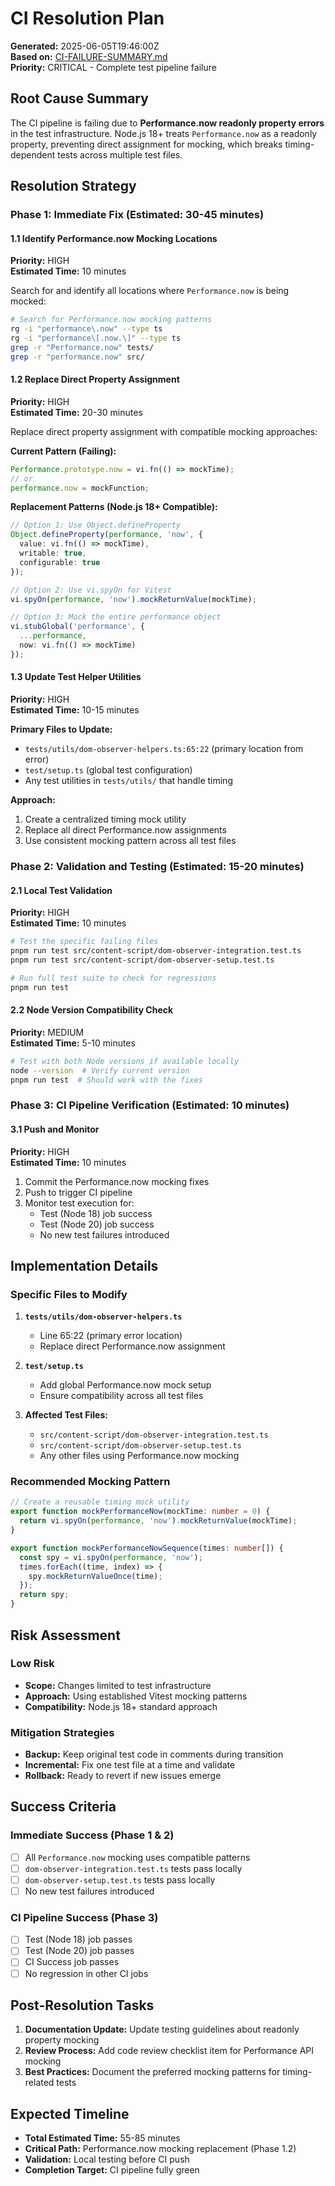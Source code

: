 # CI Resolution Plan

**Generated:** 2025-06-05T19:46:00Z  
**Based on:** [CI-FAILURE-SUMMARY.md](CI-FAILURE-SUMMARY.md)  
**Priority:** CRITICAL - Complete test pipeline failure

## Root Cause Summary

The CI pipeline is failing due to **Performance.now readonly property errors** in the test infrastructure. Node.js 18+ treats `Performance.now` as a readonly property, preventing direct assignment for mocking, which breaks timing-dependent tests across multiple test files.

## Resolution Strategy

### Phase 1: Immediate Fix (Estimated: 30-45 minutes)

#### 1.1 Identify Performance.now Mocking Locations
**Priority:** HIGH  
**Estimated Time:** 10 minutes

Search for and identify all locations where `Performance.now` is being mocked:

```bash
# Search for Performance.now mocking patterns
rg -i "performance\.now" --type ts
rg -i "performance\[.now.\]" --type ts
grep -r "Performance.now" tests/
grep -r "performance.now" src/
```

#### 1.2 Replace Direct Property Assignment
**Priority:** HIGH  
**Estimated Time:** 20-30 minutes

Replace direct property assignment with compatible mocking approaches:

**Current Pattern (Failing):**
```typescript
Performance.prototype.now = vi.fn(() => mockTime);
// or
performance.now = mockFunction;
```

**Replacement Patterns (Node.js 18+ Compatible):**
```typescript
// Option 1: Use Object.defineProperty
Object.defineProperty(performance, 'now', {
  value: vi.fn(() => mockTime),
  writable: true,
  configurable: true
});

// Option 2: Use vi.spyOn for Vitest
vi.spyOn(performance, 'now').mockReturnValue(mockTime);

// Option 3: Mock the entire performance object
vi.stubGlobal('performance', {
  ...performance,
  now: vi.fn(() => mockTime)
});
```

#### 1.3 Update Test Helper Utilities
**Priority:** HIGH  
**Estimated Time:** 10-15 minutes

**Primary Files to Update:**
- `tests/utils/dom-observer-helpers.ts:65:22` (primary location from error)
- `test/setup.ts` (global test configuration)
- Any test utilities in `tests/utils/` that handle timing

**Approach:**
1. Create a centralized timing mock utility
2. Replace all direct Performance.now assignments
3. Use consistent mocking pattern across all test files

### Phase 2: Validation and Testing (Estimated: 15-20 minutes)

#### 2.1 Local Test Validation
**Priority:** HIGH  
**Estimated Time:** 10 minutes

```bash
# Test the specific failing files
pnpm run test src/content-script/dom-observer-integration.test.ts
pnpm run test src/content-script/dom-observer-setup.test.ts

# Run full test suite to check for regressions
pnpm run test
```

#### 2.2 Node Version Compatibility Check
**Priority:** MEDIUM  
**Estimated Time:** 5-10 minutes

```bash
# Test with both Node versions if available locally
node --version  # Verify current version
pnpm run test  # Should work with the fixes
```

### Phase 3: CI Pipeline Verification (Estimated: 10 minutes)

#### 3.1 Push and Monitor
**Priority:** HIGH  
**Estimated Time:** 10 minutes

1. Commit the Performance.now mocking fixes
2. Push to trigger CI pipeline
3. Monitor test execution for:
   - Test (Node 18) job success
   - Test (Node 20) job success
   - No new test failures introduced

## Implementation Details

### Specific Files to Modify

1. **`tests/utils/dom-observer-helpers.ts`**
   - Line 65:22 (primary error location)
   - Replace direct Performance.now assignment

2. **`test/setup.ts`**
   - Add global Performance.now mock setup
   - Ensure compatibility across all test files

3. **Affected Test Files:**
   - `src/content-script/dom-observer-integration.test.ts`
   - `src/content-script/dom-observer-setup.test.ts`
   - Any other files using Performance.now mocking

### Recommended Mocking Pattern

```typescript
// Create a reusable timing mock utility
export function mockPerformanceNow(mockTime: number = 0) {
  return vi.spyOn(performance, 'now').mockReturnValue(mockTime);
}

export function mockPerformanceNowSequence(times: number[]) {
  const spy = vi.spyOn(performance, 'now');
  times.forEach((time, index) => {
    spy.mockReturnValueOnce(time);
  });
  return spy;
}
```

## Risk Assessment

### Low Risk
- **Scope:** Changes limited to test infrastructure
- **Approach:** Using established Vitest mocking patterns
- **Compatibility:** Node.js 18+ standard approach

### Mitigation Strategies
- **Backup:** Keep original test code in comments during transition
- **Incremental:** Fix one test file at a time and validate
- **Rollback:** Ready to revert if new issues emerge

## Success Criteria

### Immediate Success (Phase 1 & 2)
- [ ] All `Performance.now` mocking uses compatible patterns
- [ ] `dom-observer-integration.test.ts` tests pass locally
- [ ] `dom-observer-setup.test.ts` tests pass locally
- [ ] No new test failures introduced

### CI Pipeline Success (Phase 3)
- [ ] Test (Node 18) job passes
- [ ] Test (Node 20) job passes
- [ ] CI Success job passes
- [ ] No regression in other CI jobs

## Post-Resolution Tasks

1. **Documentation Update:** Update testing guidelines about readonly property mocking
2. **Review Process:** Add code review checklist item for Performance API mocking
3. **Best Practices:** Document the preferred mocking patterns for timing-related tests

## Expected Timeline

- **Total Estimated Time:** 55-85 minutes
- **Critical Path:** Performance.now mocking replacement (Phase 1.2)
- **Validation:** Local testing before CI push
- **Completion Target:** CI pipeline fully green